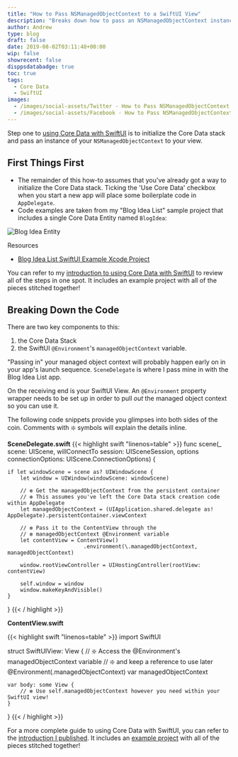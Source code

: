 ```yaml
---
title: "How to Pass NSManagedObjectContext to a SwiftUI View"
description: "Breaks down how to pass an NSManagedObjectContext instance to your SwiftUI Views."
author: Andrew
type: blog
draft: false
date: 2019-08-02T03:11:48+00:00
wip: false
showrecent: false
disppsdatabadge: true
toc: true
tags:
  - Core Data
  - SwiftUI
images:
  - /images/social-assets/Twitter - How to Pass NSManagedObjectContext to a SwiftUI View.png
  - /images/social-assets/Facebook - How to Pass NSManagedObjectContext to a SwiftUI View.png
---
```


Step one to [using Core Data with SwiftUI](/blog/ios-development/data-persistence/using-core-data-with-swiftui-introduction/) is to initialize the Core Data stack and pass an instance of your `NSManagedObjectContext` to your view.

## First Things First

* The remainder of this how-to assumes that you've already got a way to initialize the Core Data stack. Ticking the 'Use Core Data' checkbox when you start a new app will place some boilerplate code in `AppDelegate`.
* Code examples are taken from my "Blog Idea List" sample project that includes a single Core Data Entity named `BlogIdea`:

![Blog Idea Entity](/blog/ios-development/data-persistence/using-core-data-with-swiftui-introduction/blog-idea-entity.png)

<a name="resources" class="jump-target"></a>
<div class="resources">
<div class="resources-header">
Resources
</div>
<ul class="resources-content">
<li>
<i class="fas fa-file-code"></i> <a href="https://github.com/andrewcbancroft/BlogIdeaList-SwiftUI"> Blog Idea List SwiftUI Example Xcode Project</a>
</li>
</ul>
</div>

You can refer to my [introduction to using Core Data with SwiftUI](/blog/ios-development/data-persistence/using-core-data-with-swiftui-introduction/) to review all of the steps in one spot.  It includes an example project with all of the pieces stitched together!

## Breaking Down the Code
There are two key components to this:

1. the Core Data Stack
2. the SwiftUI `@Environment`'s `managedObjectContext` variable.

"Passing in" your managed object context will probably happen early on in your app's launch sequence.  `SceneDelegate` is where I pass mine in with the Blog Idea List app.

On the receiving end is your SwiftUI View.  An `@Environment` property wrapper needs to be set up in order to pull *out* the managed object context so you can use it.

The following code snippets provide you glimpses into both sides of the coin.  Comments with ❇️ symbols will explain the details inline.

**SceneDelegate.swift**
{{< highlight swift "linenos=table" >}}
func scene(_ scene: UIScene, 
            willConnectTo session: UISceneSession, 
            options connectionOptions: UIScene.ConnectionOptions) {

    if let windowScene = scene as? UIWindowScene {
        let window = UIWindow(windowScene: windowScene)
        
        // ❇️ Get the managedObjectContext from the persistent container
        // ❇️ This assumes you've left the Core Data stack creation code within AppDelegate
        let managedObjectContext = (UIApplication.shared.delegate as! AppDelegate).persistentContainer.viewContext
        
        // ❇️ Pass it to the ContentView through the 
        // ❇️ managedObjectContext @Environment variable
        let contentView = ContentView()
                            .environment(\.managedObjectContext, managedObjectContext)
        
        window.rootViewController = UIHostingController(rootView: contentView)
        
        self.window = window
        window.makeKeyAndVisible()
    }
}
{{< / highlight >}}

**ContentView.swift**

{{< highlight swift "linenos=table" >}}
import SwiftUI

struct SwiftUIView: View {
    // ❇️ Access the @Environment's managedObjectContext variable
    // ❇️ and keep a reference to use later
    @Environment(\.managedObjectContext) var managedObjectContext

    var body: some View {
        // ❇️ Use self.managedObjectContext however you need within your SwiftUI view!
    }
}
{{< / highlight >}}

For a more complete guide to using Core Data with SwiftUI, you can refer to the [introduction I published](/blog/ios-development/data-persistence/using-core-data-with-swiftui-introduction/).  It includes an [example project](https://github.com/andrewcbancroft/BlogIdeaList-SwiftUI) with all of the pieces stitched together!